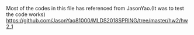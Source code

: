 Most of the codes in this file has referenced from JasonYao.(It was to test the code works)
https://github.com/JasonYao81000/MLDS2018SPRING/tree/master/hw2/hw2_1
